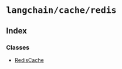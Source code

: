 `langchain/cache/redis`
=======================

Index[](#index "Direct link to Index")
---------------------------------------

### Classes[](#classes "Direct link to Classes")

*   [RedisCache](/docs/api/cache_redis/classes/RedisCache)